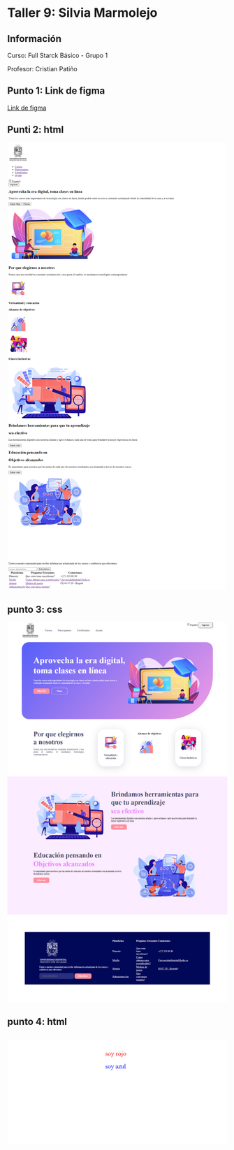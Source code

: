 <h1>Taller 9: Silvia Marmolejo</h1>

<h2>Información</h2>
<p>Curso: Full Starck Básico - Grupo 1</p>
<p>Profesor: Cristian Patiño</p>

<h2>Punto 1: Link de figma</h2>
<a href="https://www.figma.com/file/ffE2jKaRmWRNXCfLlhhEkz/silvia-marmolejo-figma-excer?type=design&node-id=0%3A1&t=8WqlVWDdvolgY4xU-1">Link de figma</a>

<h2>Punti 2: html</h2>
<img src="./public/images/html.png.png" alt="html">

<h2>punto 3: css</h2>
<img src="./public/images/css.png" 
alt="css">

<h2>punto 4: html<h2>
<img src="./public/images/screencapture-file-C-Users-Diego-Alexander-OneDrive-Escritorio-TALLER-punto-4-public-index-html-2023-07-08-09_58_00.png" alt="html">
